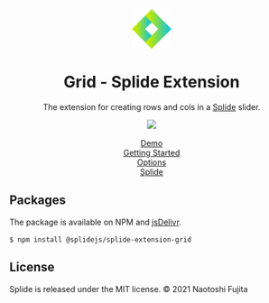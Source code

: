 <div align="center">
<a href="https://splidejs.com">
  <img alt="Splide" src="./images/logo.svg" width="70">
</a>

<h1>Grid - Splide Extension</h1>

<p>
The extension for creating rows and cols in a <a href="https://github.com/Splidejs/splide">Splide</a> slider.
</p>

[![](https://data.jsdelivr.com/v1/package/npm/@splidejs/splide-extension-grid/badge)](https://www.jsdelivr.com/package/npm/@splidejs/splide-extension-grid)

<p>
  <a href="https://splidejs.com/extensions/grid/#overview">Demo</a>
  <br>
  <a href="https://splidejs.com/extensions/grid/">Getting Started</a>
  <br>
  <a href="https://splidejs.com/extensions/grid/#options">Options</a>
  <br>
  <a href="https://splidejs.com/">Splide</a>
</p>
</div>

## Packages

The package is available on NPM and [jsDelivr](https://www.jsdelivr.com/package/npm/@splidejs/splide-extension-grid).

```
$ npm install @splidejs/splide-extension-grid
```

## License
Splide is released under the MIT license.
© 2021 Naotoshi Fujita
